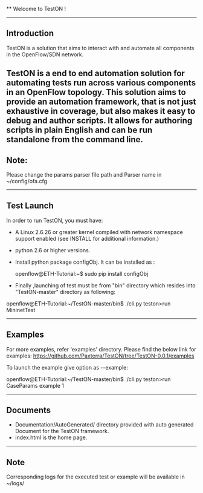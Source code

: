 ** Welcome to TestON !

-------------
Introduction
-------------
TestON is a solution that aims to interact with and automate all 
components in the OpenFlow/SDN network.

TestON is a end to end automation solution for automating tests 
run across various components in an OpenFlow topology. This solution 
aims to provide an automation framework, that is not just exhaustive in
coverage, but also makes it easy to debug and author scripts. 
It allows for authoring scripts in plain English and can be run standalone
from the command line.
-----
Note:
-----

Please change the params parser file path and Parser name in ~/config/ofa.cfg 


------------
Test Launch
------------

In order to run TestON, you must have:

* A Linux 2.6.26 or greater kernel compiled with network namespace support 
  enabled (see INSTALL for additional information.)

* python 2.6 or higher versions.

* Install python package configObj. It can be installed as :

     openflow@ETH-Tutorial:~$ sudo pip install configObj

* Finally ,launching of test must be from "bin" directory which
  resides into "TestON-master" directory as following:

openflow@ETH-Tutorial:~/TestON-master/bin$ ./cli.py 
teston>run MininetTest 

--------
Examples
--------
For more examples, refer 'examples' directory.
Please find the below link for examples:
     https://github.com/Paxterra/TestON/tree/TestON-0.0.1/examples

To launch the example give option as --example:

openflow@ETH-Tutorial:~/TestON-master/bin$ ./cli.py 
teston>run CaseParams example 1   
     
     

---------
Documents
--------- 
* Documentation/AutoGenerated/ directory provided with auto generated Document 
  for the TestON framework.
* index.html is the home page.

-------
 Note
-------
Corresponding logs for the executed test or example will be available in ~/logs/
